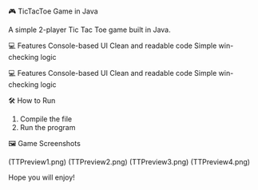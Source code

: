  🎮 TicTacToe Game in Java

A simple 2-player Tic Tac Toe game built in Java.


 💻 Features
 Console-based UI
 Clean and readable code
 Simple win-checking logic

💻 Features
 Console-based UI
 Clean and readable code
 Simple win-checking logic

 🛠️ How to Run
1. Compile the file
2. Run the program

 🖼️ Game Screenshots

(TTPreview1.png)
(TTPreview2.png)
(TTPreview3.png)
(TTPreview4.png)


Hope you will enjoy!
